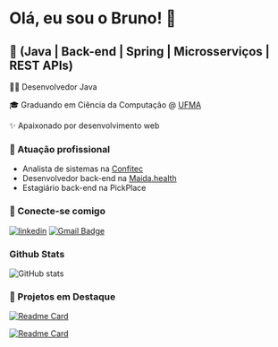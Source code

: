
# Olá, eu sou o Bruno! 👋


## 🚀 (Java | Back-end | Spring | Microsserviços | REST APIs)


👩‍💻 Desenvolvedor Java

🎓 Graduando em Ciência da Computação @ [UFMA](https://portalpadrao.ufma.br/site)

✨ Apaixonado por desenvolvimento web

### 💼 Atuação profissional
* Analista de sistemas na [Confitec](https://confitec.com.br/)
* Desenvolvedor back-end na [Maida.health](https://maida.health/)
* Estagiário back-end na PickPlace

### 🔗 Conecte-se comigo

[![linkedin](https://img.shields.io/badge/linkedin-0A66C2?style=for-the-badge&logo=linkedin&logoColor=white&color=black)](https://www.linkedin.com/in/brunoabneves/)
[![Gmail Badge](https://img.shields.io/badge/Gmail-0A66C2?style=for-the-badge&logo=Gmail&logoColor=white&color=black&link=mailto:brunoabneves97@gmail.com)](mailto:brunoabneves97@gmail.com)

### Github Stats

![GitHub stats](https://github-readme-stats-git-masterrstaa-rickstaa.vercel.app/api?username=brunoabneves&hide_title=true&show_icons=true&include_all_commits=false&count_private=true&line_height=25&bg_color=000&title_color=black6&text_color=FFF&border_radius=3&border_color=30A3DC&icon_color=black&theme=jolly)

### 📌 Projetos em Destaque

[![Readme Card](https://github-readme-stats.vercel.app/api/pin/?username=brunoabneves&repo=produto-api&title_color=black6&text_color=FFF&border_radius=3&border_color=30A3DC&icon_color=black&theme=dark)](https://github.com/brunoabneves/produto-api)

[![Readme Card](https://github-readme-stats.vercel.app/api/pin/?username=brunoabneves&repo=pedido-api&title_color=black6&text_color=FFF&border_radius=3&border_color=30A3DC&icon_color=black&theme=dark)](https://github.com/brunoabneves/pedido-api)
